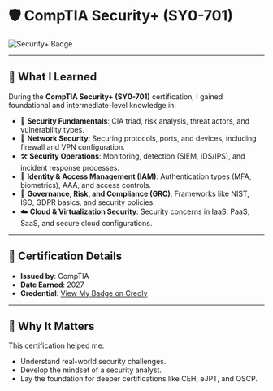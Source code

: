 # 🛡️ CompTIA Security+ (SY0-701)

![Security+ Badge](https://www.credly.com/badges/98129ec7-5ad9-4fcc-a242-ba0455fff3e5)

---

## 🧠 What I Learned

During the **CompTIA Security+ (SY0-701)** certification, I gained foundational and intermediate-level knowledge in:

- 🔐 **Security Fundamentals**: CIA triad, risk analysis, threat actors, and vulnerability types.
- 🧱 **Network Security**: Securing protocols, ports, and devices, including firewall and VPN configuration.
- 🛠️ **Security Operations**: Monitoring, detection (SIEM, IDS/IPS), and incident response processes.
- 🔐 **Identity & Access Management (IAM)**: Authentication types (MFA, biometrics), AAA, and access controls.
- 📄 **Governance, Risk, and Compliance (GRC)**: Frameworks like NIST, ISO, GDPR basics, and security policies.
- ☁️ **Cloud & Virtualization Security**: Security concerns in IaaS, PaaS, SaaS, and secure cloud configurations.

---

## 📁 Certification Details

- **Issued by**: CompTIA  
- **Date Earned**: 2027
- **Credential**: [View My Badge on Credly](https://www.credly.com/badges/98129ec7-5ad9-4fcc-a242-ba0455fff3e5)

---

## 📌 Why It Matters

This certification helped me:
- Understand real-world security challenges.
- Develop the mindset of a security analyst.
- Lay the foundation for deeper certifications like CEH, eJPT, and OSCP.

